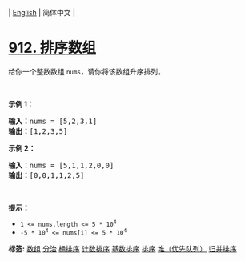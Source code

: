 | [English](README_EN.md) | 简体中文 |

# [912. 排序数组](https://leetcode-cn.com/problems/sort-an-array)
<p>给你一个整数数组&nbsp;<code>nums</code>，请你将该数组升序排列。</p>

<p>&nbsp;</p>

<ol>
</ol>

<p><strong>示例 1：</strong></p>

<pre>
<strong>输入：</strong>nums = [5,2,3,1]
<strong>输出：</strong>[1,2,3,5]
</pre>

<p><strong>示例 2：</strong></p>

<pre>
<strong>输入：</strong>nums = [5,1,1,2,0,0]
<strong>输出：</strong>[0,0,1,1,2,5]
</pre>

<p>&nbsp;</p>

<p><strong>提示：</strong></p>

<ul>
	<li><code>1 &lt;= nums.length &lt;= 5 * 10<sup>4</sup></code></li>
	<li><code>-5 * 10<sup>4</sup> &lt;= nums[i] &lt;= 5 * 10<sup>4</sup></code></li>
</ul>

**标签:**  [数组](https://leetcode-cn.com/tag/array) [分治](https://leetcode-cn.com/tag/divide-and-conquer) [桶排序](https://leetcode-cn.com/tag/bucket-sort) [计数排序](https://leetcode-cn.com/tag/counting-sort) [基数排序](https://leetcode-cn.com/tag/radix-sort) [排序](https://leetcode-cn.com/tag/sorting) [堆（优先队列）](https://leetcode-cn.com/tag/heap-priority-queue) [归并排序](https://leetcode-cn.com/tag/merge-sort) 